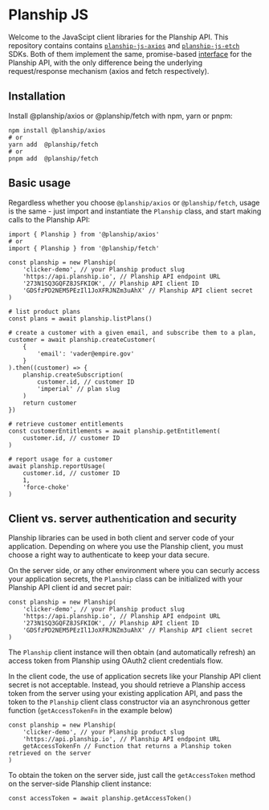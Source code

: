 # Planship JS

Welcome to the JavaScipt client libraries for the Planship API. This repository contains contains [`planship-js-axios`](./packages/axios) and [`planship-js-etch`](./packages/fetch) SDKs. Both of them implement the same, promise-based [interface](./packages/models/docs/interfaces/PlanshipApi.md) for the Planship API, with the only difference being the underlying request/response mechanism (axios and fetch respectively).

## Installation

Install @planship/axios or @planship/fetch  with npm, yarn or pnpm:

```
npm install @planship/axios
# or
yarn add  @planship/fetch
# or
pnpm add  @planship/fetch
```

## Basic usage

Regardless whether you choose `@planship/axios` or `@planship/fetch`, usage is the same - just import and instantiate the `Planship` class, and start making calls to the Planship API:

```
import { Planship } from '@planship/axios'
# or
import { Planship } from '@planship/fetch'

const planship = new Planship(
    'clicker-demo', // your Planship product slug
    'https://api.planship.io', // Planship API endpoint URL
    '273N1SQ3GQFZ8JSFKIOK', // Planship API client ID
    'GDSfzPD2NEM5PEzIl1JoXFRJNZm3uAhX' // Planship API client secret
)

# list product plans
const plans = await planship.listPlans()

# create a customer with a given email, and subscribe them to a plan,
customer = await planship.createCustomer(
    {
        'email': 'vader@empire.gov'
    }
).then((customer) => {
    planship.createSubscription(
        customer.id, // customer ID
        'imperial' // plan slug
    )
    return customer
})

# retrieve customer entitlements
const customerEntitlements = await planship.getEntitlement(
    customer.id, // customer ID
)

# report usage for a customer
await planship.reportUsage(
    customer.id, // customer ID
    1,
    'force-choke'
)
```

## Client vs. server authentication and security

Planship libraries can be used in both client and server code of your application. Depending on where you use the Planship client, you must choose a right way to authenticate to keep your data secure.

On the server side, or any other environment where you can securly access your application secrets, the `Planship` class can be initialized with your Planship API client id and secret pair:

```
const planship = new Planship(
    'clicker-demo', // your Planship product slug
    'https://api.planship.io', // Planship API endpoint URL
    '273N1SQ3GQFZ8JSFKIOK', // Planship API client ID
    'GDSfzPD2NEM5PEzIl1JoXFRJNZm3uAhX' // Planship API client secret
)
```

The `Planship` client instance will then obtain (and automatically refresh) an access token from Planship using OAuth2 client credentials flow.


In the client code, the use of application secrets like your Planship API client secret is not acceptable. Instead, you should retrieve a Planship access token from the server using your existing application API, and pass the token to the `Planship` client class constructor via an asynchronous getter function (`getAccessTokenFn` in the example below)

```
const planship = new Planship(
    'clicker-demo', // your Planship product slug
    'https://api.planship.io', // Planship API endpoint URL
    getAccessTokenFn // Function that returns a Planship token retrieved on the server
)
```

To obtain the token on the server side, just call the `getAccessToken` method on the server-side Planship client instance:

```
const accessToken = await planship.getAccessToken()
```
